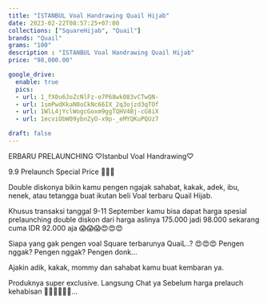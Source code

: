 ```yaml
---
title: "ISTANBUL Voal Handrawing Quail Hijab"
date: 2023-02-22T08:57:25+07:00
collections: ["SquareHijab", "Quail"]
brands: "Quail"
grams: "100"
description : "ISTANBUL Voal Handrawing Quail Hijab"
price: "98,000.00"

google_drive:
  enable: true
  pics:
  - url: 1_fX0u6JoZcNlFz-o7P68wk083vCTwQN-
  - url: 1smPwdKkaN0oCkNc66IX_2q3ojzd3qTOf
  - url: 1WlL4jYclWogcGoxm9ggTQHV4Bj-cG8iX
  - url: 1ecviObW09ybnZyO-x9p-_eMYQKuPQUz7

draft: false
---
```


ERBARU PRELAUNCHING
♡Istanbul Voal Handrawing♡

9.9 Prelaunch Special Price 
🥳🥳🥳

Double diskonya bikin kamu pengen ngajak sahabat, kakak, adek, ibu, nenek, atau tetangga buat ikutan beli Voal terbaru Quail Hijab.

Khusus transaksi tanggal 9-11 September kamu bisa dapat harga spesial prelaunching double diskon dari harga aslinya 175.000 jadi 98.000 sekarang cuma IDR 92.000 aja 😱😱😱😍😍😍

Siapa yang gak pengen voal Square terbarunya QuaiL..?
😍😍😍
Pengen nggak? Pengen nggak? Pengen donk...

Ajakin adik, kakak, mommy dan sahabat kamu buat kembaran ya.

Produknya super exclusive.
Langsung Chat ya
Sebelum harga prelauch kehabisan
🏃‍♀️🏃‍♀️🏃‍♀️...
